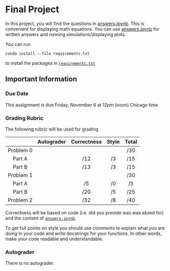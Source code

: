 # Final Project

In this project, you will find the questions in [answers.ipynb](answers.ipynb).  This is convenient for displaying math equations. You can use [answers.ipynb](answers.ipynb) for written answers and running simulations/displaying plots.

You can run
```
conda install --file requirements.txt
```
to install the packages in [`requirements.txt`](requirements.txt)

## Important Information

### Due Date
This assignment is due Friday, November 6 at 12pm (noon) Chicago time.

### Grading Rubric

The following rubric will be used for grading.

|   | Autograder | Correctness | Style | Total |
|:-:|:-:|:-:|:-:|:-:|
| Problem 0 |  |   |  | /30 |
| Part A |    | /12 | /3 | /15 |
| Part B |    | /13 | /3 | /15 |
| Problem 1 |  |   |  | /30 |
| Part A |    | /5 | /0 | /5 |
| Part B |    | /20 | /5 | /25 |
| Problem 2 |  | /32 | /8 | /40 |


Correctness will be based on code (i.e. did you provide was was aksed for) and the content of [`answers.ipynb`](answers.ipynb).

To get full points on style you should use comments to explain what you are doing in your code and write docstrings for your functions.  In other words, make your code readable and understandable.

### Autograder

There is no autograder.
